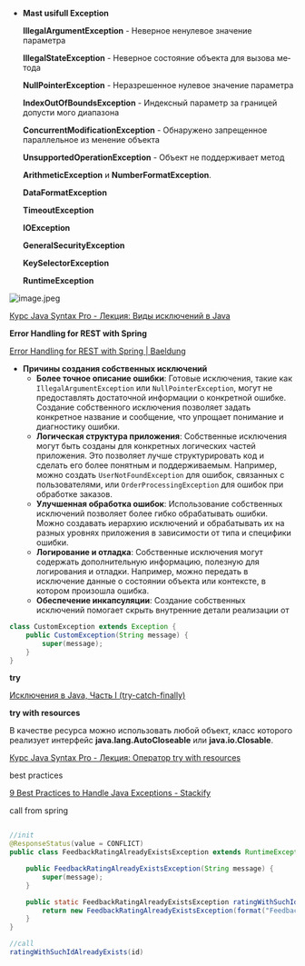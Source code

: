 

- **Mast usifull Exception**
    
    **IllegalArgumentException** - Неверное ненулевое значение параметра
    
    **IllegalStateException** - Неверное состояние объекта для вызова ме­ тода
    
    **NullPointerException** - Неразрешенное нулевое значение параметра
    
    **IndexOutOfBoundsException** - Индексный параметр за границей допусти­ мого диапазона
    
    **СоncurrentModificationException** - Обнаружено запрещенное параллельное из­ менение объекта
    
    **UnsupportedOperationException** - Объект не поддерживает метод
    
    **ArithmeticException** и **NumberFormatException**.
    
    **DataFormatException**
    
    **TimeoutException**
    
    **IOException**
    
    **GeneralSecurityException**
    
    **KeySelectorException**
    
    **RuntimeException**
    

![image.jpeg](image.jpeg)

[Курс Java Syntax Pro - Лекция: Виды исключений в Java](https://javarush.ru/quests/lectures/questsyntaxpro.level14.lecture03)

**Error Handling for REST with Spring**

[Error Handling for REST with Spring | Baeldung](https://www.baeldung.com/exception-handling-for-rest-with-spring)

- **Причины создания собственных исключений**
    - **Более точное описание ошибки**: Готовые исключения, такие как `IllegalArgumentException` или `NullPointerException`, могут не предоставлять достаточной информации о конкретной ошибке. Создание собственного исключения позволяет задать конкретное название и сообщение, что упрощает понимание и диагностику ошибки.
    - **Логическая структура приложения**: Собственные исключения могут быть созданы для конкретных логических частей приложения. Это позволяет лучше структурировать код и сделать его более понятным и поддерживаемым. Например, можно создать `UserNotFoundException` для ошибок, связанных с пользователями, или `OrderProcessingException` для ошибок при обработке заказов.
    - **Улучшенная обработка ошибок**: Использование собственных исключений позволяет более гибко обрабатывать ошибки. Можно создавать иерархию исключений и обрабатывать их на разных уровнях приложения в зависимости от типа и специфики ошибки.
    - **Логирование и отладка**: Собственные исключения могут содержать дополнительную информацию, полезную для логирования и отладки. Например, можно передать в исключение данные о состоянии объекта или контексте, в котором произошла ошибка.
    - **Обеспечение инкапсуляции**: Создание собственных исключений помогает скрыть внутренние детали реализации от

```java
class CustomException extends Exception {
    public CustomException(String message) {
        super(message);
    }
}
```

**try**

[Исключения в Java, Часть I (try-catch-finally)](https://habr.com/ru/company/golovachcourses/blog/223821/)

**try with resources**

В качестве ресурса можно использовать любой объект, класс которого реализует интерфейс **java.lang.AutoCloseable** или **java.io.Closable**.

[Курс Java Syntax Pro - Лекция: Оператор try with resources](https://javarush.ru/quests/lectures/questsyntaxpro.level15.lecture00)

best practices

[9 Best Practices to Handle Java Exceptions - Stackify](https://stackify.com/best-practices-exceptions-java/)

call from spring

```java

//init
@ResponseStatus(value = CONFLICT)
public class FeedbackRatingAlreadyExistsException extends RuntimeException {

    public FeedbackRatingAlreadyExistsException(String message) {
        super(message);
    }

    public static FeedbackRatingAlreadyExistsException ratingWithSuchIdAlreadyExists(String id) {
        return new FeedbackRatingAlreadyExistsException(format("Feedback rating with id = %s already exists", id));
    }
}

//call
ratingWithSuchIdAlreadyExists(id)
```
